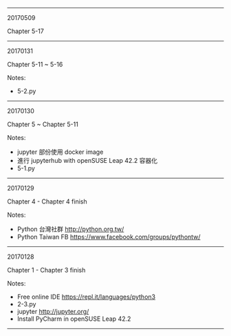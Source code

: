 
--------------------------------------

20170509

Chapter 5-17 

--------------------------------------

20170131

Chapter 5-11 ~ 5-16

Notes:
 * 5-2.py

--------------------------------------

20170130

Chapter 5 ~ Chapter 5-11

Notes:
 * jupyter 部份使用 docker image
 * 進行 jupyterhub with openSUSE Leap 42.2 容器化
 * 5-1.py

--------------------------------------

20170129

Chapter 4 - Chapter 4 finish

Notes:
 * Python 台灣社群 http://python.org.tw/
 * Python Taiwan FB https://www.facebook.com/groups/pythontw/

--------------------------------------

20170128

Chapter 1 - Chapter 3 finish

Notes:
 * Free online IDE https://repl.it/languages/python3
 * 2-3.py
 * jupyter http://jupyter.org/
 * Install PyCharm in openSUSE Leap 42.2

--------------------------------------
